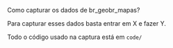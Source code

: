 Como capturar os dados de br_geobr_mapas?

Para capturar esses dados basta entrar em X e fazer Y.

Todo o código usado na captura está em `code/`